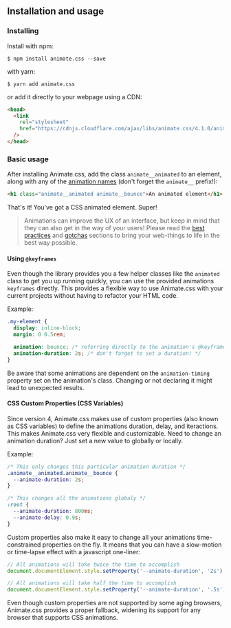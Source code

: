 ## Installation and usage

### Installing

Install with npm:

```shell
$ npm install animate.css --save
```

with yarn:

```shell
$ yarn add animate.css
```

or add it directly to your webpage using a CDN:

```html
<head>
  <link
    rel="stylesheet"
    href="https://cdnjs.cloudflare.com/ajax/libs/animate.css/4.1.0/animate.min.css"
  />
</head>
```

### Basic usage

After installing Animate.css, add the class `animate__animated` to an element, along with any of the [animation names](#attention_seekers) (don't forget the `animate__` prefix!):

```html
<h1 class="animate__animated animate__bounce">An animated element</h1>
```

That's it! You've got a CSS animated element. Super!

> Animations can improve the UX of an interface, but keep in mind that they can also get in the way of your users! Please read the [best practices](#best-practices) and [gotchas](#gotchas) sections to bring your web-things to life in the best way possible.

#### Using `@keyframes`

Even though the library provides you a few helper classes like the `animated` class to get you up running quickly, you can use the provided animations `keyframes` directly. This provides a flexible way to use Animate.css with your current projects without having to refactor your HTML code.

Example:

```css
.my-element {
  display: inline-block;
  margin: 0 0.5rem;

  animation: bounce; /* referring directly to the animation's @keyframe declaration */
  animation-duration: 2s; /* don't forget to set a duration! */
}
```

Be aware that some animations are dependent on the `animation-timing` property set on the animation's class. Changing or not declaring it might lead to unexpected results.

#### CSS Custom Properties (CSS Variables)

Since version 4, Animate.css makes use of custom properties (also known as CSS variables) to define the animations duration, delay, and iteractions. This makes Animate.css very flexible and customizable. Need to change an animation duration? Just set a new value to globally or locally.

Example:

```css
/* This only changes this particular animation duration */
.animate__animated.animate__bounce {
  --animate-duration: 2s;
}

/* This changes all the animations globaly */
:root {
  --animate-duration: 800ms;
  --animate-delay: 0.9s;
}
```

Custom properties also make it easy to change all your animations time-constrained properties on the fly. It means that you can have a slow-motion or time-lapse effect with a javascript one-liner:

```javascript
// All animations will take twice the time to accomplish
document.documentElement.style.setProperty('--animate-duration', '2s');

// All animations will take half the time to accomplish
document.documentElement.style.setProperty('--animate-duration', '.5s');
```

Even though custom properties are not supported by some aging browsers, Animate.css provides a proper fallback, widening its support for any browser that supports CSS animations.
